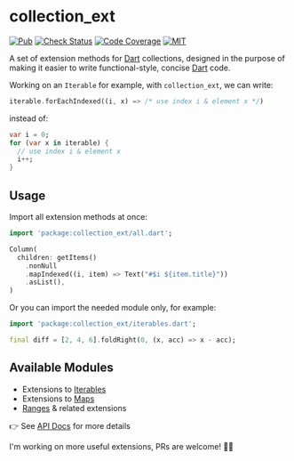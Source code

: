 # collection_ext

[![Pub][pub-badge]][pub]
[![Check Status][check-badge]][github-runs]
[![Code Coverage][codecov-badge]][codecov]
[![MIT][license-badge]][license]

A set of extension methods for [Dart] collections, designed in the purpose of making it easier to write functional-style, concise [Dart] code.

Working on an `Iterable` for example, with `collection_ext`, we can write:

```dart
iterable.forEachIndexed((i, x) => /* use index i & element x */)
```

instead of:

```dart
var i = 0;
for (var x in iterable) {
  // use index i & element x
  i++;
}
```

## Usage

Import all extension methods at once:

```dart
import 'package:collection_ext/all.dart';

Column(
  children: getItems()
    .nonNull
    .mapIndexed((i, item) => Text("#$i ${item.title}"))
    .asList(),
)
```

Or you can import the needed module only, for example:

```dart
import 'package:collection_ext/iterables.dart';

final diff = [2, 4, 6].foldRight(0, (x, acc) => x - acc);
```

## Available Modules

- Extensions to [Iterables]
- Extensions to [Maps]
- [Ranges] & related extensions

:point_right: See [API Docs] for more details

I'm working on more useful extensions, PRs are welcome! :beers:🖖


[Dart]: https://dart.dev
[github-runs]: https://github.com/xinthink/dart_collection_ext/actions
[check-badge]: https://github.com/xinthink/dart_collection_ext/workflows/check/badge.svg
[codecov-badge]: https://codecov.io/gh/xinthink/dart_collection_ext/branch/master/graph/badge.svg
[codecov]: https://codecov.io/gh/xinthink/dart_collection_ext
[license-badge]: https://img.shields.io/github/license/xinthink/dart_collection_ext
[license]: https://raw.githubusercontent.com/xinthink/dart_collection_ext/master/LICENSE
[pub]: https://pub.dev/packages/collection_ext
[pub-badge]: https://img.shields.io/pub/v/collection_ext.svg
[API Docs]: https://xinthink.github.io/dart_collection_ext/index.html
[Iterables]: https://xinthink.github.io/dart_collection_ext/iterables/iterables-library.html
[Maps]: https://xinthink.github.io/dart_collection_ext/maps/maps-library.html
[Ranges]: https://xinthink.github.io/dart_collection_ext/ranges/ranges-library.html
